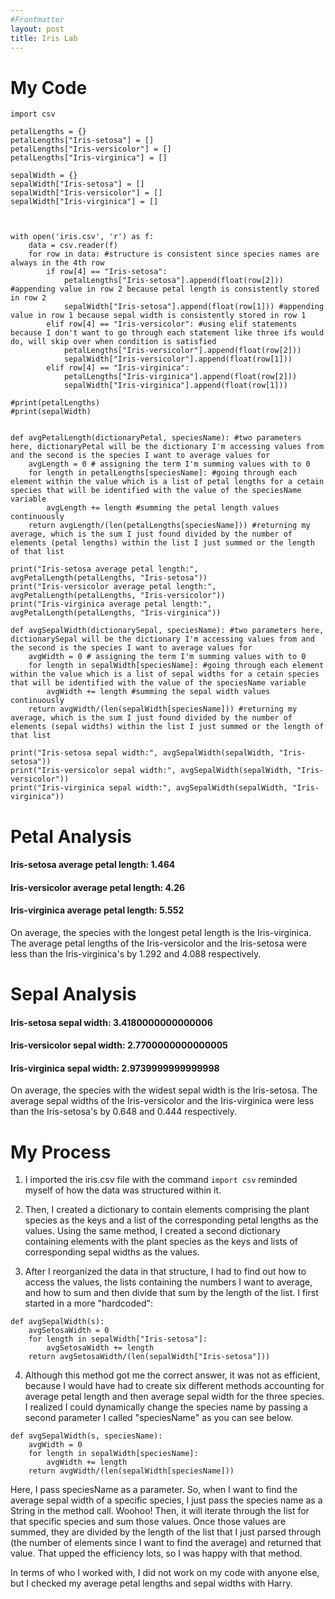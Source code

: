 ```yaml
---
#Frontmatter
layout: post
title: Iris Lab
---
```


# My Code
```
import csv 

petalLengths = {}
petalLengths["Iris-setosa"] = []
petalLengths["Iris-versicolor"] = []
petalLengths["Iris-virginica"] = []

sepalWidth = {}
sepalWidth["Iris-setosa"] = []
sepalWidth["Iris-versicolor"] = []
sepalWidth["Iris-virginica"] = []



with open('iris.csv', 'r') as f:
    data = csv.reader(f)
    for row in data: #structure is consistent since species names are always in the 4th row
        if row[4] == "Iris-setosa": 
            petalLengths["Iris-setosa"].append(float(row[2])) #appending value in row 2 because petal length is consistently stored in row 2
            sepalWidth["Iris-setosa"].append(float(row[1])) #appending value in row 1 because sepal width is consistently stored in row 1
        elif row[4] == "Iris-versicolor": #using elif statements because I don't want to go through each statement like three ifs would do, will skip over when condition is satisfied 
            petalLengths["Iris-versicolor"].append(float(row[2]))
            sepalWidth["Iris-versicolor"].append(float(row[1]))
        elif row[4] == "Iris-virginica":
            petalLengths["Iris-virginica"].append(float(row[2]))
            sepalWidth["Iris-virginica"].append(float(row[1]))

#print(petalLengths)
#print(sepalWidth)


def avgPetalLength(dictionaryPetal, speciesName): #two parameters here, dictionaryPetal will be the dictionary I'm accessing values from and the second is the species I want to average values for 
    avgLength = 0 # assigning the term I'm summing values with to 0
    for length in petalLengths[speciesName]: #going through each element within the value which is a list of petal lengths for a cetain species that will be identified with the value of the speciesName variable
        avgLength += length #summing the petal length values continuously 
    return avgLength/(len(petalLengths[speciesName])) #returning my average, which is the sum I just found divided by the number of elements (petal lengths) within the list I just summed or the length of that list 

print("Iris-setosa average petal length:", avgPetalLength(petalLengths, "Iris-setosa"))
print("Iris-versicolor average petal length:", avgPetalLength(petalLengths, "Iris-versicolor"))
print("Iris-virginica average petal length:", avgPetalLength(petalLengths, "Iris-virginica"))

def avgSepalWidth(dictionarySepal, speciesName): #two parameters here, dictionarySepal will be the dictionary I'm accessing values from and the second is the species I want to average values for 
    avgWidth = 0 # assigning the term I'm summing values with to 0
    for length in sepalWidth[speciesName]: #going through each element within the value which is a list of sepal widths for a cetain species that will be identified with the value of the speciesName variable
        avgWidth += length #summing the sepal width values continuously 
    return avgWidth/(len(sepalWidth[speciesName])) #returning my average, which is the sum I just found divided by the number of elements (sepal widths) within the list I just summed or the length of that list 

print("Iris-setosa sepal width:", avgSepalWidth(sepalWidth, "Iris-setosa"))
print("Iris-versicolor sepal width:", avgSepalWidth(sepalWidth, "Iris-versicolor"))
print("Iris-virginica sepal width:", avgSepalWidth(sepalWidth, "Iris-virginica"))
```
# Petal Analysis
#### Iris-setosa average petal length: 1.464
#### Iris-versicolor average petal length: 4.26
#### Iris-virginica average petal length: 5.552

On average, the species with the longest petal length is the Iris-virginica. The average petal lengths of the Iris-versicolor and the Iris-setosa were less than the Iris-virginica's by 1.292 and 4.088 respectively. 



# Sepal Analysis
#### Iris-setosa sepal width: 3.4180000000000006
#### Iris-versicolor sepal width: 2.7700000000000005
#### Iris-virginica sepal width: 2.9739999999999998

On average, the species with the widest sepal width is the Iris-setosa. The average sepal widths of the Iris-versicolor and the Iris-virginica were less than the Iris-setosa's by 0.648 and 0.444 respectively. 

# My Process
1. I imported the iris.csv file with the command `import csv` reminded myself of how the data was structured within it. 

2. Then, I created a dictionary to contain elements comprising the plant species as the keys and a list of the corresponding petal lengths as the values. Using the same method, I created a second dictionary containing elements with the plant species as the keys and lists of corresponding sepal widths as the values. 

3. After I reorganized the data in that structure, I had to find out how to access the values, the lists containing the numbers I want to average, and how to sum and then divide that sum by the length of the list. I first started in a more "hardcoded":
```
def avgSepalWidth(s):
    avgSetosaWidth = 0
    for length in sepalWidth["Iris-setosa"]:
        avgSetosaWidth += length
    return avgSetosaWidth/(len(sepalWidth["Iris-setosa"]))
```

4. Although this method got me the correct answer, it was not as efficient, because I would have had to create six different methods accounting for average petal length and then average sepal width for the three species. I realized I could dynamically change the species name by passing a second parameter I called "speciesName" as you can see below.
```
def avgSepalWidth(s, speciesName):
    avgWidth = 0
    for length in sepalWidth[speciesName]:
        avgWidth += length
    return avgWidth/(len(sepalWidth[speciesName]))
```

Here, I pass speciesName as a parameter. So, when I want to find the average sepal width of a specific species, I just pass the species name as a String in the method call. Woohoo! Then, it will iterate through the list for that specific species and sum those values. Once those values are summed, they are divided by the length of the list that I just parsed through (the number of elements since I want to find the average) and returned that value. That upped the efficiency lots, so I was happy with that method. 

In terms of who I worked with, I did not work on my code with anyone else, but I checked my average petal lengths and sepal widths with Harry. 